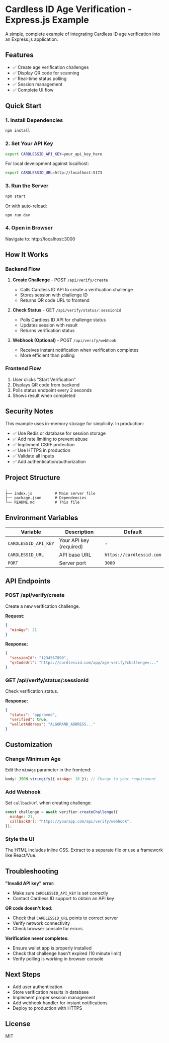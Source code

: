 # Cardless ID Age Verification - Express.js Example

A simple, complete example of integrating Cardless ID age verification into an Express.js application.

## Features

- ✅ Create age verification challenges
- ✅ Display QR code for scanning
- ✅ Real-time status polling
- ✅ Session management
- ✅ Complete UI flow

## Quick Start

### 1. Install Dependencies

```bash
npm install
```

### 2. Set Your API Key

```bash
export CARDLESSID_API_KEY=your_api_key_here
```

For local development against localhost:

```bash
export CARDLESSID_URL=http://localhost:5173
```

### 3. Run the Server

```bash
npm start
```

Or with auto-reload:

```bash
npm run dev
```

### 4. Open in Browser

Navigate to: http://localhost:3000

## How It Works

### Backend Flow

1. **Create Challenge** - POST `/api/verify/create`
   - Calls Cardless ID API to create a verification challenge
   - Stores session with challenge ID
   - Returns QR code URL to frontend

2. **Check Status** - GET `/api/verify/status/:sessionId`
   - Polls Cardless ID API for challenge status
   - Updates session with result
   - Returns verification status

3. **Webhook (Optional)** - POST `/api/verify/webhook`
   - Receives instant notification when verification completes
   - More efficient than polling

### Frontend Flow

1. User clicks "Start Verification"
2. Displays QR code from backend
3. Polls status endpoint every 2 seconds
4. Shows result when completed

## Security Notes

This example uses in-memory storage for simplicity. In production:

- ✅ Use Redis or database for session storage
- ✅ Add rate limiting to prevent abuse
- ✅ Implement CSRF protection
- ✅ Use HTTPS in production
- ✅ Validate all inputs
- ✅ Add authentication/authorization

## Project Structure

```
.
├── index.js          # Main server file
├── package.json      # Dependencies
└── README.md         # This file
```

## Environment Variables

| Variable             | Description             | Default                  |
| -------------------- | ----------------------- | ------------------------ |
| `CARDLESSID_API_KEY` | Your API key (required) | -                        |
| `CARDLESSID_URL`     | API base URL            | `https://cardlessid.com` |
| `PORT`               | Server port             | `3000`                   |

## API Endpoints

### POST /api/verify/create

Create a new verification challenge.

**Request:**

```json
{
  "minAge": 21
}
```

**Response:**

```json
{
  "sessionId": "1234567890",
  "qrCodeUrl": "https://cardlessid.com/app/age-verify?challenge=..."
}
```

### GET /api/verify/status/:sessionId

Check verification status.

**Response:**

```json
{
  "status": "approved",
  "verified": true,
  "walletAddress": "ALGORAND_ADDRESS..."
}
```

## Customization

### Change Minimum Age

Edit the `minAge` parameter in the frontend:

```javascript
body: JSON.stringify({ minAge: 18 }); // Change to your requirement
```

### Add Webhook

Set `callbackUrl` when creating challenge:

```javascript
const challenge = await verifier.createChallenge({
  minAge: 21,
  callbackUrl: "https://yourapp.com/api/verify/webhook",
});
```

### Style the UI

The HTML includes inline CSS. Extract to a separate file or use a framework like React/Vue.

## Troubleshooting

**"Invalid API key" error:**

- Make sure `CARDLESSID_API_KEY` is set correctly
- Contact Cardless ID support to obtain an API key

**QR code doesn't load:**

- Check that `CARDLESSID_URL` points to correct server
- Verify network connectivity
- Check browser console for errors

**Verification never completes:**

- Ensure wallet app is properly installed
- Check that challenge hasn't expired (10 minute limit)
- Verify polling is working in browser console

## Next Steps

- Add user authentication
- Store verification results in database
- Implement proper session management
- Add webhook handler for instant notifications
- Deploy to production with HTTPS

## License

MIT
